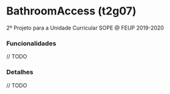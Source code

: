 # BathroomAccess (t2g07)
2º Projeto para a Unidade Curricular SOPE @ FEUP 2019-2020


### Funcionalidades
// TODO


### Detalhes
// TODO
